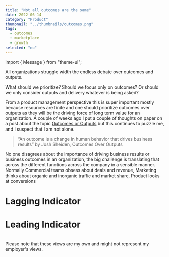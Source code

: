 ```yaml
---
title: "Not all outcomes are the same"
date: 2022-06-14
category: "Product"
thumbnail: "../thumbnails/outcomes.png"
tags:
  - outcomes 
  - marketplace
  - growth
selected: "no"
---
```


import { Message } from "theme-ui";

All organizations struggle width the endless debate over outcomes and outputs. 

What should we prioritize? Should we focus only on outcomes? Or should we only consider outputs and delivery whatever is being asked? 

From a product management perspective this is super important mostly because resources are finite and one should prioritize outcomes over outputs as they will be the driving force of long term value for an organization. A couple of weeks ago I put a couple of thoughts on paper on a post about the topic [Outcomes or Outputs](/blog/2022-03-30-product-roadmap-outcomes-or-outputs) but this continues to puzzle me, and I suspect that I am not alone.

> “An outcome is a change in human behavior that drives business results” 
> by Josh Sheiden, Outcomes Over Outputs

No one disagrees about the importance of driving business results or business outcomes in an organization, the big challenge is translating that across the different functions across the company in a sensible manner. Normally Commercial teams obsess about deals and revenue, Marketing thinks about organic and inorganic traffic and market share, Product looks at conversions 


# Lagging Indicator

# Leading Indicator


<br />
<Message>
  Please note that these views are my own and might not represent my employer's
  views.
</Message>

